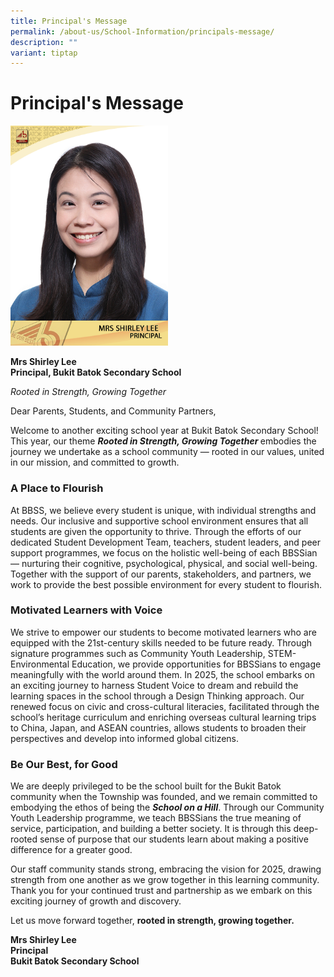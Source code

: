 ```yaml
---
title: Principal's Message
permalink: /about-us/School-Information/principals-message/
description: ""
variant: tiptap
---
```

<h1>Principal's Message</h1>
<div class="isomer-image-wrapper">
<img style="width:50%" height="auto" width="100%" src="/images/Mrs_Lee.jpg">
</div>
<p><strong> Mrs Shirley Lee<br>Principal, Bukit Batok Secondary School</strong>
</p>
<p><em>Rooted in Strength, Growing Together</em>
</p>
<p>Dear Parents, Students, and Community Partners,</p>
<p>Welcome to another exciting school year at Bukit Batok Secondary School!
This year, our theme <strong><em>Rooted in Strength, Growing Together </em></strong>embodies
the journey we undertake as a school community — rooted in our values,
united in our mission, and committed to growth.</p>
<h3>A Place to Flourish</h3>
<p>At BBSS, we believe every student is unique, with individual strengths
and needs. Our inclusive and supportive school environment ensures that
all students are given the opportunity to thrive. Through the efforts of
our dedicated Student Development Team, teachers, student leaders, and
peer support programmes, we focus on the holistic well-being of each BBSSian
— nurturing their cognitive, psychological, physical, and social well-being.
Together with the support of our parents, stakeholders, and partners, we
work to provide the best possible environment for every student to flourish.</p>
<h3>Motivated Learners with Voice</h3>
<p>We strive to empower our students to become motivated learners who are
equipped with the 21st-century skills needed to be future ready. Through
signature programmes such as Community Youth Leadership, STEM-Environmental
Education, we provide opportunities for BBSSians to engage meaningfully
with the world around them. In 2025, the school embarks on an exciting
journey to harness Student Voice to dream and rebuild the learning spaces
in the school through a Design Thinking approach. Our renewed focus on
civic and cross-cultural literacies, facilitated through the school’s heritage
curriculum and enriching overseas cultural learning trips to China, Japan,
and ASEAN countries, allows students to broaden their perspectives and
develop into informed global citizens.</p>
<h3>Be Our Best, for Good</h3>
<p>We are deeply privileged to be the school built for the Bukit Batok community
when the Township was founded, and we remain committed to embodying the
ethos of being the <strong><em>School on a Hill</em></strong>. Through our
Community Youth Leadership programme, we teach BBSSians the true meaning
of service, participation, and building a better society. It is through
this deep-rooted sense of purpose that our students learn about making
a positive difference for a greater good.</p>
<p>Our staff community stands strong, embracing the vision for 2025, drawing
strength from one another as we grow together in this learning community.
Thank you for your continued trust and partnership as we embark on this
exciting journey of growth and discovery.</p>
<p>Let us move forward together, <strong>rooted in strength, growing together.</strong>
</p>
<p><strong>Mrs Shirley Lee <br>Principal <br>Bukit Batok Secondary School</strong>
</p>